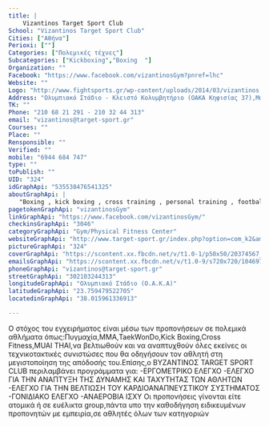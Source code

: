 ```yaml
---
title: |
    Vizantinos Target Sport Club
School: "Vizantinos Target Sport Club"
Cities: ["Αθήνα"]
Perioxi: [""]
Categories: ["Πολεμικές τέχνες"]
Subcategories: ["Kickboxing","Boxing  "]
Organization: ""
Facebook: "https://www.facebook.com/vizantinosGym?pnref=lhc"
Website: ""
Logo: "http://www.fightsports.gr/wp-content/uploads/2014/03/vizantinos.jpg"
Address: "Ολυμπιακό Στάδιο - Κλειστό Κολυμβητήριο (ΟΑΚΑ Κηφισίας 37),Μαρούσι"
TK: ""
Phone: "210 68 21 291 - 210 32 44 313"
email: "vizantinos@target-sport.gr"
Courses: ""
Place: ""
Rensponsible: ""
Verified: ""
mobile: "6944 684 747"
type: ""
toPublish: ""
UID: "324"
idGraphApi: "535538476541325"
aboutGraphApi: | 
   "Boxing , kick boxing , cross training , personal training , football development,basketball development "
pagetokenGraphApi: "vizantinosGym"
linkGraphApi: "https://www.facebook.com/vizantinosGym/"
checkinsGraphApi: "3046"
categoryGraphApi: "Gym/Physical Fitness Center"
websiteGraphApi: "http://www.target-sport.gr/index.php?option=com_k2&amp;view=item&amp;id=3400:vyzantinos-target-sport-club&amp;Itemid=357&amp;lang=el"
pictureGraphApi: "324"
coverGraphApi: "https://scontent.xx.fbcdn.net/v/t1.0-1/p50x50/20374567_1355444797884018_2700934869339472721_n.jpg?oh=be4396a1b13facb35e2c59150681052d&amp;oe=5B0A3114"
emailsGraphApi: "https://scontent.xx.fbcdn.net/v/t1.0-9/s720x720/10469776_689486097813228_6559935897311793225_n.png?oh=49fefeef3c902add915ca600857c76fb&amp;oe=5B04A984"
phoneGraphApi: "vizantinos@target-sport.gr"
streetGraphApi: "302103244313"
longitudeGraphApi: "Ολυμπιακό Στάδιο (Ο.Α.Κ.Α)"
latitudeGraphApi: "23.759479522705"
locatedinGraphApi: "38.015961336913"

---
```


Ο στόχος του εγχειρήματος είναι μέσω των προπονήσεων σε πολεμικά αθλήματα όπως:Πυγμαχία,ΜΜΑ,TaekWonDo,Kick Boxing,Cross Fitness,MUAI THAI,να βελτιωθούν και να αναπτυχθούν όλες εκείνες οι τεχνικοτακτικές συνιστώσες που θα οδηγήσουν τον αθλητή στη μεγιστοποίηση της απόδοσής του.Επίσης,ο ΒΥΖΑΝΤΙΝΟΣ TARGET SPORT CLUB περιλαμβάνει προγράμματα για: -ΕΡΓΟΜΕΤΡΙΚΟ ΕΛΕΓΧΟ -ΕΛΕΓΧΟ ΓΙΑ ΤΗΝ ΑΝΑΠΤΥΞΗ ΤΗΣ ΔΥΝΑΜΗΣ ΚΑΙ ΤΑΧΥΤΗΤΑΣ ΤΩΝ ΑΘΛΗΤΩΝ -ΕΛΕΓΧΟ ΓΙΑ ΤΗΝ ΒΕΛΤΙΩΣΗ ΤΟΥ ΚΑΡΔΙΟΑΝΑΠΝΕΥΣΤΙΚΟΥ ΣΥΣΤΗΜΑΤΟΣ -ΓΟΝΙΔΙΑΚΟ ΕΛΕΓΧΟ -ΑΝΑΕΡΟΒΙΑ ΙΣΧΥ Οι προπονήσεις γίνονται είτε ατομικά ή σε ευέλικτα group,πάντα υπο την καθοδήγηση ειδικευμένων προπονητών με εμπειρία,σε αθλητές όλων των κατηγοριών

